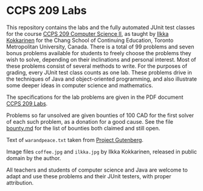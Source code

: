 # CCPS 209 Labs

This repository contains the labs and the fully automated JUnit test classes for the course [CCPS 209 Computer Science II](https://github.com/ikokkari/JavaExamples), as taught by [Ilkka Kokkarinen](https://www.cs.ryerson.ca/~ikokkari/) for the Chang School of Continuing Education, Toronto Metropolitan University, Canada. There is a total of 99 problems and seven bonus problems available for students to freely choose the problems they wish to solve, depending on their inclinations and personal interest. Most of these problems consist of several methods to write. For the purposes of grading, every JUnit test class counts as one lab. These problems drive in the techniques of Java and object-oriented programming, and also illustrate some deeper ideas in computer science and mathematics.

The specifications for the lab problems are given in the PDF document [CCPS 209 Labs](https://github.com/ikokkari/CCPS209Labs/blob/master/CCPS%20209%20Labs.pdf).

Problems so far unsolved are given bounties of 100 CAD for the first solver of each such problem, as a donation for a good cause. See the file [bounty.md](https://github.com/ikokkari/CCPS209Labs/blob/main/bounty.md) for the list of bounties both claimed and still open.

Text of `warandpeace.txt` taken from [Project Gutenberg](http://www.gutenberg.org/ebooks/2600).

Image files `coffee.jpg` and `ilkka.jpg` by Ilkka Kokkarinen, released in public domain by the author.

All teachers and students of computer science and Java are welcome to adapt and use these problems and their JUnit testers, with proper attribution.
